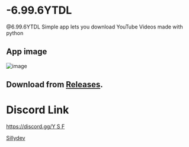 # -6.99.6YTDL
@6.99.6YTDL Simple app lets you download YouTube Videos made with python 

## App image

![image](https://github.com/VIP-MrSlack/-6.99.6YTDL/assets/147459280/b639b141-b0fb-4070-a85e-4b51c757a155)

## Download from [Releases](https://github.com/VIP-MrSlack/-6.99.6YTDL/releases).

# Discord Link

[https://discord.gg/Y S F](https://discord.gg/Bjv6wRNPuu)


[Sillydev](https://discord.gg/silly-development-921530640510382100)

